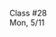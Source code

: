 <div class="lecture1">

<div class="column_date">
<p markdown="block">

Class #28 <br>
Mon, 5/11

</p>
</div>
<div class="column_materials">
<p markdown="block">



</p>
</div>

<div class="column_assign">
<p markdown="block">



</p>
</div>

</div>

